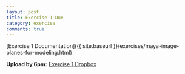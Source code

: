 ```yaml
---
layout: post
title: Exercise 1 Due
category: exercise
comments: true
---
```


[Exercise 1 Documentation]({{ site.baseurl }}/exercises/maya-image-planes-for-modeling.html)

**Upload by 6pm:** [Exercise 1 Dropbox](https://psu.box.com/signup/collablink/d_6058054237/11de68ae6b680c)
